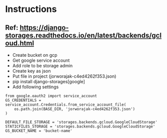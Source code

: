 # Instructions
## Ref: https://django-storages.readthedocs.io/en/latest/backends/gcloud.html
* Create bucket on gcp
* Get google service account
* Add role to be storage admin
* Create key as json
* Put file in project (jorworajak-c4ed4262f353.json)
* pip install django-storages[google]
* Add following settings

```
from google.oauth2 import service_account
GS_CREDENTIALS = service_account.Credentials.from_service_account_file(
    os.path.join(BASE_DIR, 'jorworajak-c4ed4262f353.json')
)

DEFAULT_FILE_STORAGE = 'storages.backends.gcloud.GoogleCloudStorage'
STATICFILES_STORAGE = 'storages.backends.gcloud.GoogleCloudStorage'
GS_BUCKET_NAME = 'bucket-name'
```
